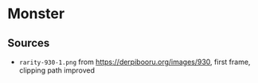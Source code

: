 # Monster

## Sources

- `rarity-930-1.png` from https://derpibooru.org/images/930, first frame, clipping path improved
